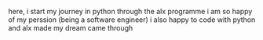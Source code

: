 here, i start my journey in python through the alx programme
i am so happy of my perssion (being a software engineer) 
i also happy to code with python
and alx made my dream came through
